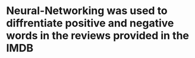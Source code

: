 # Neural-Networking was used to diffrentiate positive and negative words in the reviews provided in the IMDB
